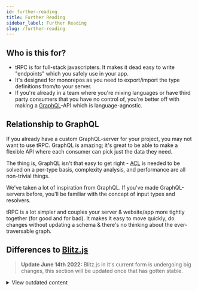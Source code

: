 ```yaml
---
id: further-reading
title: Further Reading
sidebar_label: Further Reading
slug: /further-reading
---
```




## Who is this for?

- tRPC is for full-stack javascripters. It makes it dead easy to write "endpoints" which you safely use in your app.
- It's designed for monorepos as you need to export/import the type definitions from/to your server.
- If you're already in a team where you're mixing languages or have third party consumers that you have no control of, you're better off with making a [GraphQL](https://graphql.org/)-API which is language-agnostic.

## Relationship to GraphQL

If you already have a custom GraphQL-server for your project, you may not want to use tRPC. GraphQL is amazing; it's great to be able to make a flexible API where each consumer can pick just the data they need.

The thing is, GraphQL isn't that easy to get right - [ACL](https://en.wikipedia.org/wiki/Access-control_list) is needed to be solved on a per-type basis, complexity analysis, and performance are all non-trivial things.

We've taken a lot of inspiration from GraphQL. If you've made GraphQL-servers before, you'll be familiar with the concept of input types and resolvers.

tRPC is a lot simpler and couples your server & website/app more tightly together (for good and for bad). It makes it easy to move quickly, do changes without updating a schema & there's no thinking about the ever-traversable graph.

## Differences to [Blitz.js](https://blitzjs.com/)

> **Update June 14th 2022:** Blitz.js in it's current form is undergoing big changes, this section will be updated once that has gotten stable.

<details><summary>View outdated content</summary>

> I've gotten asked several times about differences with Blitz.js and started outlining some differences [on Twitter](https://twitter.com/alexdotjs/status/1436654002477969411). If you think the below comparison is wrong in any way, please don't hesitate to reach&nbsp;out.   
> &mdash; [Alex&nbsp;/&nbsp;KATT](https://twitter.com/alexdotjs)

The philosophy of the _"Zero-API data layer"_ is the main common denominator in tRPC & Blitz. 

Blitz is a full-stack framework & achieves this by maintaining a fork of Next.js and adding it into core - resulting in a more integrated developer experience. tRPC is a set of libraries that mainly focuses on the API-layer that can be used with any app or framework, resulting in no framework lock-in of React or Blitz's fork of Next.js.

### Benefits with tRPC

- Easy HTTP caching of queries as requests are made with `GET` rather than `POST` _(Blitz is planning on adding support for this too)_
- Query batching out-of-the-box
- Works great with React Native
- Well-tested & production-ready
- Not tied to React or Blitz's fork of Next.js
- Can be added to existing brownfield projects and adopted incrementally, regardless of stack
- WebSockets transport
- Subscription support
- Zero-conf SSR with `ssr: true` in `_app.tsx` does a prepass of all `useQuery` on the server
- Configurable data flow between client/server with links
- Single API-endpoint which reduces amounts of cold starts in serverless environments

### Benefits with Blitz.js

- Data layer integrated with the Next.js runtime, resulting in a more integrated experience
- Automatic integration with Blitz's auth
- Since you import server functions directly to the frontend, you can do things like CMD+click a function to jump to definition

</details>
